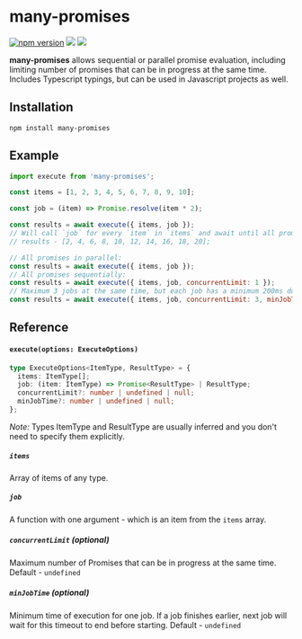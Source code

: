 # many-promises
[![npm version](https://img.shields.io/npm/v/many-promises.svg)](https://www.npmjs.com/package/many-promises) [![](https://travis-ci.org/grumd/many-promises.svg?branch=main)](https://travis-ci.org/github/grumd/many-promises) [![](https://img.shields.io/codecov/c/github/grumd/many-promises)](https://codecov.io/gh/grumd/many-promises)

**many-promises** allows sequential or parallel promise evaluation, including limiting number of promises that can be in progress at the same time. Includes Typescript typings, but can be used in Javascript projects as well.

## Installation

```
npm install many-promises
```

## Example

```js
import execute from 'many-promises';

const items = [1, 2, 3, 4, 5, 6, 7, 8, 9, 10];

const job = (item) => Promise.resolve(item * 2);

const results = await execute({ items, job });
// Will call `job` for every `item` in `items` and await until all promises are resolved.
// results - [2, 4, 6, 8, 10, 12, 14, 16, 18, 20];
```

```js
// All promises in parallel:
const results = await execute({ items, job });
// All promises sequentially:
const results = await execute({ items, job, concurrentLimit: 1 });
// Maximum 3 jobs at the same time, but each job has a minimum 200ms duration:
const results = await execute({ items, job, concurrentLimit: 3, minJobTime: 200 });
```

## Reference

#### `execute(options: ExecuteOptions)`

```ts
type ExecuteOptions<ItemType, ResultType> = {
  items: ItemType[];
  job: (item: ItemType) => Promise<ResultType> | ResultType;
  concurrentLimit?: number | undefined | null;
  minJobTime?: number | undefined | null;
};
```

*Note:* Types ItemType and ResultType are usually inferred and you don't need to specify them explicitly.

##### `items`
Array of items of any type.

##### `job`
A function with one argument - which is an item from the `items` array.

##### `concurrentLimit` (optional)
Maximum number of Promises that can be in progress at the same time.
Default - `undefined`

##### `minJobTime` (optional)
Minimum time of execution for one job. If a job finishes earlier, next job will wait for this timeout to end before starting.
Default - `undefined`
